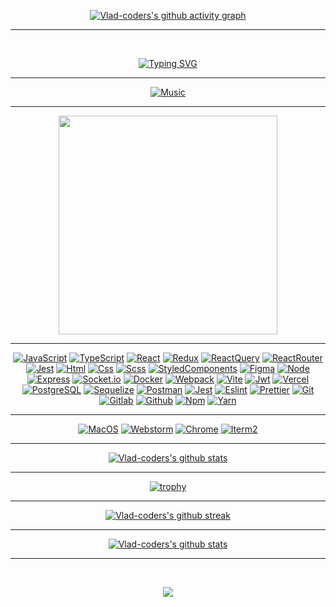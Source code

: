 <div class="wrapper">

<div align="center">

[![Vlad-coders's github activity graph](https://github-readme-activity-graph.vercel.app/graph?username=Vlad-coders&hide_border=true&theme=redical)](https://github.com/Vlad-coders)

<hr>

<br>

[![Typing SVG](https://readme-typing-svg.herokuapp.com?size=60&duration=4000&color=FF3BA2&center=true&vCenter=true&multiline=true&width=2000&height=400&lines=My+name+is+Vlad;I+am+a+Frontend+JavaScript%2FTypeScript+developer)](https://github.com/Vlad-coders)

</div>

<hr>

<div align="center">

[![Music](https://novatorem.vercel.app/api/spotify?background_color=0d1117&border_color=fa428e)](https://github.com/Vlad-coders)

</div>

<hr>

<p align="center">
  <a target="_blank" href="https://Vlad-coders.vercel.app"><img
    src="https://img.shields.io/badge/check%20out%20my%20website-20232A?style=for-the-badge&logo=vercel" width="350px"/></a>
</p>

<hr>

<div align="center">

[![JavaScript](https://img.shields.io/badge/JavaScript-20232A?style=for-the-badge&logo=javascript)](https://wikipedia.org/wiki/JavaScript)
[![TypeScript](https://img.shields.io/badge/TypeScript-20232A?style=for-the-badge&logo=typescript)](https://www.typescriptlang.org/)
[![React](https://img.shields.io/badge/React-20232A?style=for-the-badge&logo=react)](https://react.dev/)
[![Redux](https://img.shields.io/badge/Redux-20232A?style=for-the-badge&logo=redux&logoColor=7749BD)](https://redux.js.org/)
[![ReactQuery](https://img.shields.io/badge/ReactQuery-20232A?style=for-the-badge&logo=reactquery)](https://tanstack.com/query/latest)
[![ReactRouter](https://img.shields.io/badge/React_Router-20232A?style=for-the-badge&logo=react-router)](https://reactrouter.com/)
[![Jest](https://img.shields.io/badge/Jest-20232A?style=for-the-badge&logo=jest&logoColor=red)](https://jestjs.io/)
[![Html](https://img.shields.io/badge/HTML5-20232A?style=for-the-badge&logo=html5)](https://html.spec.whatwg.org/multipage/)
[![Css](https://img.shields.io/badge/CSS3-20232A?style=for-the-badge&logo=css3&logoColor=369AD6)](https://www.w3.org/TR/CSS/)
[![Scss](https://img.shields.io/badge/scss-20232A?style=for-the-badge&logo=sass)](https://sass-lang.com/)
[![StyledComponents](https://img.shields.io/badge/StyledComponents-20232A?style=for-the-badge&logo=StyledComponents)](https://styled-components.com/)
[![Figma](https://img.shields.io/badge/figma-20232A?style=for-the-badge&logo=figma)](https://www.figma.com/)
[![Node](https://img.shields.io/badge/node-20232A?style=for-the-badge&logo=node.js)](https://nodejs.org/)
[![Express](https://img.shields.io/badge/express-20232A?style=for-the-badge&logo=express)](https://expressjs.com/)
[![Socket.io](https://img.shields.io/badge/socket.io-20232A?style=for-the-badge&logo=socket.io)](https://socket.io/)
[![Docker](https://img.shields.io/badge/docker-20232A?style=for-the-badge&logo=docker)](https://www.docker.com/)
[![Webpack](https://img.shields.io/badge/webpack-20232A?style=for-the-badge&logo=webpack)](https://webpack.js.org/)
[![Vite](https://img.shields.io/badge/vite-20232A?style=for-the-badge&logo=vite)](https://vitejs.dev/)
[![Jwt](https://img.shields.io/badge/JWT-20232A?style=for-the-badge&logo=jsonwebtokens)](https://jwt.io/)
[![Vercel](https://img.shields.io/badge/vercel-20232A?style=for-the-badge&logo=vercel)](https://vercel.com/)
[![PostgreSQL](https://img.shields.io/badge/postgresql-20232A?style=for-the-badge&logo=postgresql)](https://www.postgresql.org/)
[![Sequelize](https://img.shields.io/badge/Sequelize-20232A?style=for-the-badge&logo=Sequelize)](https://sequelize.org/)
[![Postman](https://img.shields.io/badge/postman-20232A?style=for-the-badge&logo=postman)](https://www.postman.com/)
[![Jest](https://img.shields.io/badge/jest-20232A?style=for-the-badge&logo=jest&logoColor=99424F)](https://jestjs.io/)
[![Eslint](https://img.shields.io/badge/eslint-20232A?style=for-the-badge&logo=eslint&logoColor=7C7CEA)](https://eslint.org/)
[![Prettier](https://img.shields.io/badge/prettier-20232A?style=for-the-badge&logo=prettier)](https://prettier.io/)
[![Git](https://img.shields.io/badge/git-20232A?style=for-the-badge&logo=git)](https://git-scm.com/)
[![Gitlab](https://img.shields.io/badge/gitlab-20232A?style=for-the-badge&logo=gitlab)](https://about.gitlab.com/)
[![Github](https://img.shields.io/badge/github-20232A?style=for-the-badge&logo=github)](https://github.com/)
[![Npm](https://img.shields.io/badge/npm-20232A?style=for-the-badge&logo=npm)](https://www.npmjs.com/)
[![Yarn](https://img.shields.io/badge/yarn-20232A?style=for-the-badge&logo=yarn)](https://yarnpkg.com/)

[//]: # ([![Babel]&#40;https://img.shields.io/badge/babel-20232A?style=for-the-badge&logo=babel&#41;]&#40;https://babeljs.io/&#41;)
[//]: # ([![Electron]&#40;https://img.shields.io/badge/electron-20232A?style=for-the-badge&logo=electron&logoColor=A0EBF9&#41;]&#40;https://www.electronjs.org/&#41;)
[//]: # ([![NestJs]&#40;https://img.shields.io/badge/nest-20232A?style=for-the-badge&logo=nestjs&logoColor=E0234D&#41;]&#40;https://nestjs.com/&#41;)
[//]: # ([![GraphQL]&#40;https://img.shields.io/badge/graphql-20232A?style=for-the-badge&logo=GraphQL&logoColor=e535ab&#41;]&#40;https://graphql.org/&#41;)
[//]: # ([![PostCss]&#40;https://img.shields.io/badge/postcss-20232A?style=for-the-badge&logo=postcss&logoColor=DD3A0A&#41;]&#40;https://postcss.org/&#41;)
[//]: # ([![Storybook]&#40;https://img.shields.io/badge/storybook-20232A?style=for-the-badge&logo=storybook&#41;]&#40;https://storybook.js.org/&#41;)
[//]: # ([![Mobx]&#40;https://img.shields.io/badge/mobx-20232A?style=for-the-badge&logo=mobx&#41;]&#40;https://mobx.js.org/&#41;)
[//]: # ([![Jira]&#40;https://img.shields.io/badge/jira-20232A?style=for-the-badge&logo=jira&logoColor=blue&#41;]&#40;https://www.atlassian.com/software/jira&#41;)
[//]: # ([![Swagger]&#40;https://img.shields.io/badge/swagger-20232A?style=for-the-badge&logo=swagger&#41;]&#40;https://swagger.io/&#41;)
[//]: # ([![NextJs]&#40;https://img.shields.io/badge/next-20232A?style=for-the-badge&logo=next.js&#41;]&#40;https://nextjs.org/&#41;)

</div>

<hr>

<div align="center">

[![MacOS](https://img.shields.io/badge/MacOS-20232A?style=for-the-badge&logo=apple)](https://github.com/Vlad-coders)
[![Webstorm](https://img.shields.io/badge/webstorm-20232A?style=for-the-badge&logo=webstorm)](https://github.com/Vlad-coders)
[![Chrome](https://img.shields.io/badge/chrome-20232A?style=for-the-badge&logo=googlechrome)](https://github.com/Vlad-coders)
[![Iterm2](https://img.shields.io/badge/iterm2-20232A?style=for-the-badge&logo=iterm2)](https://github.com/Vlad-coders)

</div>

<hr>

<div align="center">

[![Vlad-coders's github stats](https://github-readme-stats.vercel.app/api/top-langs?username=Vlad-coders&theme=radical&langs_count=20&layout=compact)](https://github.com/Vlad-coders)

<hr>

[![trophy](https://github-profile-trophy.vercel.app/?username=Vlad-coders&theme=radical&column=3&margin-w=15&margin-h=15)](https://github.com/Vlad-coders)

<hr>

[![Vlad-coders's github streak](https://github-readme-streak-stats.herokuapp.com/?user=Vlad-coders&theme=radical)](https://github.com/Vlad-coders)

<hr>

[![Vlad-coders's github stats](https://github-readme-stats.vercel.app/api/?username=Vlad-coders&show_icons=true&theme=radical&include_all_commits=true)](https://github.com/Vlad-coders)

<hr>

&nbsp;
&nbsp;
&nbsp;
&nbsp;
&nbsp;
&nbsp;
&nbsp;
&nbsp;
&nbsp;
&nbsp;
&nbsp;
&nbsp;

<p align="center">
  <a href="https://www.youtube.com/watch?v=dQw4w9WgXcQ">
    <img src="https://user-images.githubusercontent.com/465125/151564444-07f17c75-0ad0-490b-8273-57b85c82d197.svg" />
  </a>
</p>

&nbsp;
&nbsp;
&nbsp;
&nbsp;
&nbsp;
&nbsp;
&nbsp;
&nbsp;
&nbsp;
&nbsp;
&nbsp;
&nbsp;
</div>

</div>